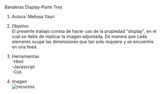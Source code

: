 Banderas Display-Parte Tres

1. Autora: Melissa Yauri

2. Objetivo  
El presente trabajo consta de hacer uso de la propiedad "display", en el cual se debe de replicar la imagen adjuntada. De manera que cada elemento ocupe las dimensiones que tan solo requiere y se encuentre en una linea .

3. Herramientas   
-Html   
-Javascript  
-Css

4. Imagen  
![recursos](assets/display_parte4)
